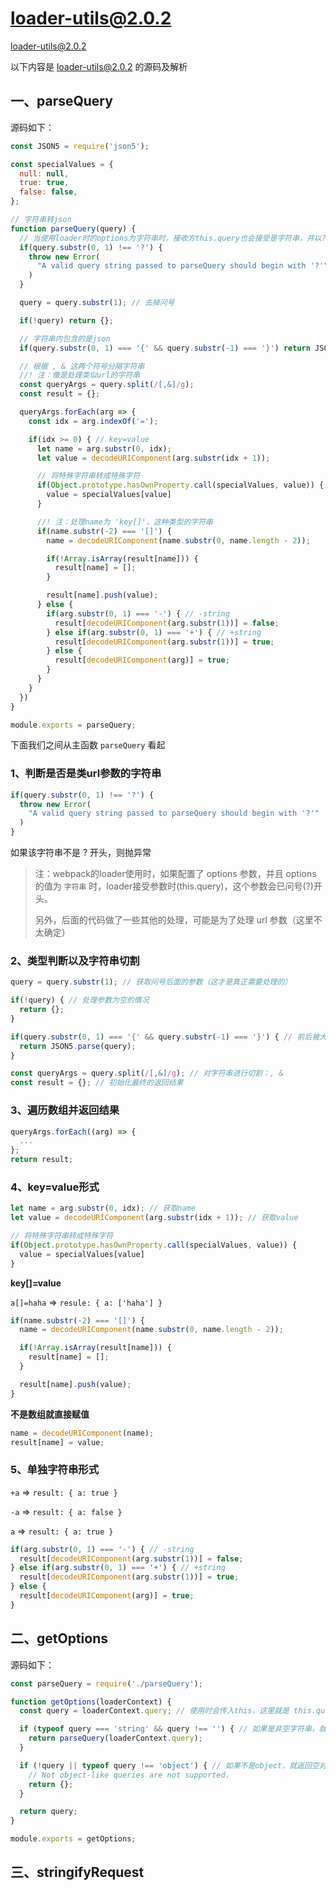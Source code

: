 # loader-utils@2.0.2

<a href="https://github.com/webpack/loader-utils/tree/v2.0.2" target="_blank">loader-utils@2.0.2</a>

以下内容是 loader-utils@2.0.2 的源码及解析

## 一、parseQuery

源码如下：

```js
const JSON5 = require('json5');

const specialValues = {
  null: null,
  true: true,
  false: false,
};

// 字符串转json
function parseQuery(query) {
  // 当使用loader时的options为字符串时，接收方this.query也会接受是字符串，并以?开头
  if(query.substr(0, 1) !== '?') {
    throw new Error(
      "A valid query string passed to parseQuery should begin with '?'"
    )
  }

  query = query.substr(1); // 去掉问号

  if(!query) return {};

  // 字符串内包含的是json
  if(query.substr(0, 1) === '{' && query.substr(-1) === '}') return JSON5.parse(query);

  // 根据 , & 这两个符号分隔字符串
  //! 注：像是处理类似url的字符串
  const queryArgs = query.split(/[,&]/g);
  const result = {};

  queryArgs.forEach(arg => {
    const idx = arg.indexOf('=');

    if(idx >= 0) { // key=value
      let name = arg.substr(0, idx);
      let value = decodeURIComponent(arg.substr(idx + 1));

      // 将特殊字符串转成特殊字符
      if(Object.prototype.hasOwnProperty.call(specialValues, value)) {
        value = specialValues[value]
      }

      //! 注：处理name为 'key[]'，这种类型的字符串
      if(name.substr(-2) === '[]') {
        name = decodeURIComponent(name.substr(0, name.length - 2));

        if(!Array.isArray(result[name])) {
          result[name] = [];
        }

        result[name].push(value);
      } else {
        if(arg.substr(0, 1) === '-') { // -string
          result[decodeURIComponent(arg.substr(1))] = false;
        } else if(arg.substr(0, 1) === '+') { // +string
          result[decodeURIComponent(arg.substr(1))] = true;
        } else {
          result[decodeURIComponent(arg)] = true;
        }
      }
    }
  })
}

module.exports = parseQuery;
```



下面我们之间从主函数 `parseQuery` 看起

### 1、判断是否是类url参数的字符串

```js
if(query.substr(0, 1) !== '?') {
  throw new Error(
    "A valid query string passed to parseQuery should begin with '?'"
  )
}
```

如果该字符串不是 ? 开头，则抛异常

> 注：webpack的loader使用时，如果配置了 options 参数，并且 options 的值为 `字符串` 时，loader接受参数时(this.query)，这个参数会已问号(?)开头。
>
> 另外，后面的代码做了一些其他的处理，可能是为了处理 url 参数（这里不太确定）



### 2、类型判断以及字符串切割

```js
query = query.substr(1); // 获取问号后面的参数（这才是真正需要处理的）

if(!query) { // 处理参数为空的情况
  return {};
}

if(query.substr(0, 1) === '{' && query.substr(-1) === '}') { // 前后被大括号包含(类json)，直接使用json5处理
  return JSON5.parse(query);
}

const queryArgs = query.split(/[,&]/g); // 对字符串进行切割：, &
const result = {}; // 初始化最终的返回结果
```



### 3、遍历数组并返回结果

```js
queryArgs.forEach((arg) => {
  ...
};
return result;
```



### 4、key=value形式

```js
let name = arg.substr(0, idx); // 获取name
let value = decodeURIComponent(arg.substr(idx + 1)); // 获取value

// 将特殊字符串转成特殊字符
if(Object.prototype.hasOwnProperty.call(specialValues, value)) {
  value = specialValues[value]
}
```



**key[]=value**

`a[]=haha` => `resule: { a: ['haha'] }`

```js
if(name.substr(-2) === '[]') {
  name = decodeURIComponent(name.substr(0, name.length - 2));

  if(!Array.isArray(result[name])) {
    result[name] = [];
  }

  result[name].push(value);
}
```

**不是数组就直接赋值**

```js
name = decodeURIComponent(name);
result[name] = value;
```



### 5、单独字符串形式

`+a` => `result: { a: true }`

`-a` => `result: { a: false }`

`a` => `result: { a: true }`

```js
if(arg.substr(0, 1) === '-') { // -string
  result[decodeURIComponent(arg.substr(1))] = false;
} else if(arg.substr(0, 1) === '+') { // +string
  result[decodeURIComponent(arg.substr(1))] = true;
} else {
  result[decodeURIComponent(arg)] = true;
}
```



## 二、getOptions

源码如下：

```js
const parseQuery = require('./parseQuery');

function getOptions(loaderContext) {
  const query = loaderContext.query; // 使用时会传入this，这里就是 this.query

  if (typeof query === 'string' && query !== '') { // 如果是非空字符串，就使用parseQuery方法
    return parseQuery(loaderContext.query);
  }

  if (!query || typeof query !== 'object') { // 如果不是object，就返回空对象
    // Not object-like queries are not supported.
    return {};
  }

  return query;
}

module.exports = getOptions;
```



## 三、stringifyRequest





















